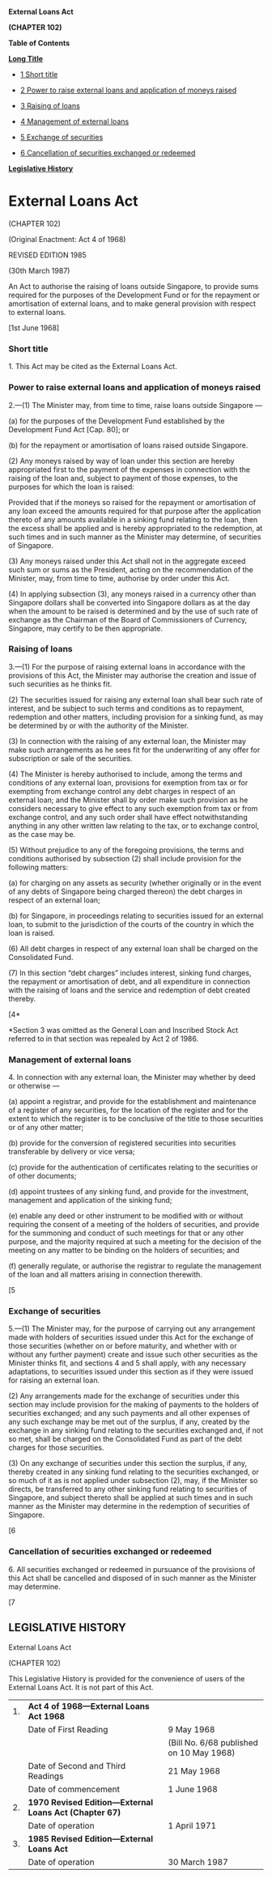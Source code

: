 **External Loans Act**

**(CHAPTER 102)**

**Table of Contents**

[**Long Title**](#External-Loans-Act)

- [1 Short title](#Short-title)

- [2 Power to raise external loans and application of moneys raised](#Power-to-raise-external-loans-and-application-of-moneys-raised)

- [3 Raising of loans](#Raising-of-loans)

- [4 Management of external loans](#Management-of-external-loans)

- [5 Exchange of securities](#Exchange-of-securities)

- [6 Cancellation of securities exchanged or redeemed](#Cancellation-of-securities-exchanged-or-redeemed)

[**Legislative History**](#Legislative-History)

# External Loans Act

(CHAPTER 102)

(Original Enactment: Act 4 of 1968)

REVISED EDITION 1985

(30th March 1987)

An Act to authorise the raising of loans outside Singapore, to provide sums required for the purposes of the Development Fund or for the repayment or amortisation of external loans, and to make general provision with respect to external loans.

[1st June 1968]

### Short title

1\. This Act may be cited as the External Loans Act.

### Power to raise external loans and application of moneys raised

2\.—(1) The Minister may, from time to time, raise loans outside Singapore —

(a) for the purposes of the Development Fund established by the Development Fund Act [Cap. 80]; or

(b) for the repayment or amortisation of loans raised outside Singapore.

(2) Any moneys raised by way of loan under this section are hereby appropriated first to the payment of the expenses in connection with the raising of the loan and, subject to payment of those expenses, to the purposes for which the loan is raised:

Provided that if the moneys so raised for the repayment or amortisation of any loan exceed the amounts required for that purpose after the application thereto of any amounts available in a sinking fund relating to the loan, then the excess shall be applied and is hereby appropriated to the redemption, at such times and in such manner as the Minister may determine, of securities of Singapore.

(3) Any moneys raised under this Act shall not in the aggregate exceed such sum or sums as the President, acting on the recommendation of the Minister, may, from time to time, authorise by order under this Act.

(4) In applying subsection (3), any moneys raised in a currency other than Singapore dollars shall be converted into Singapore dollars as at the day when the amount to be raised is determined and by the use of such rate of exchange as the Chairman of the Board of Commissioners of Currency, Singapore, may certify to be then appropriate.

### Raising of loans

3\.—(1) For the purpose of raising external loans in accordance with the provisions of this Act, the Minister may authorise the creation and issue of such securities as he thinks fit.

(2) The securities issued for raising any external loan shall bear such rate of interest, and be subject to such terms and conditions as to repayment, redemption and other matters, including provision for a sinking fund, as may be determined by or with the authority of the Minister.

(3) In connection with the raising of any external loan, the Minister may make such arrangements as he sees fit for the underwriting of any offer for subscription or sale of the securities.

(4) The Minister is hereby authorised to include, among the terms and conditions of any external loan, provisions for exemption from tax or for exempting from exchange control any debt charges in respect of an external loan; and the Minister shall by order make such provision as he considers necessary to give effect to any such exemption from tax or from exchange control, and any such order shall have effect notwithstanding anything in any other written law relating to the tax, or to exchange control, as the case may be.

(5) Without prejudice to any of the foregoing provisions, the terms and conditions authorised by subsection (2) shall include provision for the following matters:

(a) for charging on any assets as security (whether originally or in the event of any debts of Singapore being charged thereon) the debt charges in respect of an external loan;

(b) for Singapore, in proceedings relating to securities issued for an external loan, to submit to the jurisdiction of the courts of the country in which the loan is raised.

(6) All debt charges in respect of any external loan shall be charged on the Consolidated Fund.

(7) In this section “debt charges” includes interest, sinking fund charges, the repayment or amortisation of debt, and all expenditure in connection with the raising of loans and the service and redemption of debt created thereby.

[4\*

\*Section 3 was omitted as the General Loan and Inscribed Stock Act referred to in that section was repealed by Act 2 of 1986.

### Management of external loans

4\. In connection with any external loan, the Minister may whether by deed or otherwise —

(a) appoint a registrar, and provide for the establishment and maintenance of a register of any securities, for the location of the register and for the extent to which the register is to be conclusive of the title to those securities or of any other matter;

(b) provide for the conversion of registered securities into securities transferable by delivery or vice versa;

(c) provide for the authentication of certificates relating to the securities or of other documents;

(d) appoint trustees of any sinking fund, and provide for the investment, management and application of the sinking fund;

(e) enable any deed or other instrument to be modified with or without requiring the consent of a meeting of the holders of securities, and provide for the summoning and conduct of such meetings for that or any other purpose, and the majority required at such a meeting for the decision of the meeting on any matter to be binding on the holders of securities; and

(f) generally regulate, or authorise the registrar to regulate the management of the loan and all matters arising in connection therewith.

[5

### Exchange of securities

5\.—(1) The Minister may, for the purpose of carrying out any arrangement made with holders of securities issued under this Act for the exchange of those securities (whether on or before maturity, and whether with or without any further payment) create and issue such other securities as the Minister thinks fit, and sections 4 and 5 shall apply, with any necessary adaptations, to securities issued under this section as if they were issued for raising an external loan.

(2) Any arrangements made for the exchange of securities under this section may include provision for the making of payments to the holders of securities exchanged; and any such payments and all other expenses of any such exchange may be met out of the surplus, if any, created by the exchange in any sinking fund relating to the securities exchanged and, if not so met, shall be charged on the Consolidated Fund as part of the debt charges for those securities.

(3) On any exchange of securities under this section the surplus, if any, thereby created in any sinking fund relating to the securities exchanged, or so much of it as is not applied under subsection (2), may, if the Minister so directs, be transferred to any other sinking fund relating to securities of Singapore, and subject thereto shall be applied at such times and in such manner as the Minister may determine in the redemption of securities of Singapore.

[6

### Cancellation of securities exchanged or redeemed

6\. All securities exchanged or redeemed in pursuance of the provisions of this Act shall be cancelled and disposed of in such manner as the Minister may determine.

[7

## LEGISLATIVE HISTORY

External Loans Act

(CHAPTER 102)

This Legislative History is provided for the convenience of users of the External Loans Act. It is not part of this Act.

||||
|:-|:-|:-|
|1.|**Act 4 of 1968—External Loans Act 1968**|
||Date of First Reading|9 May 1968|
|||(Bill No. 6/68 published on 10 May 1968)|
||Date of Second and Third Readings|21 May 1968|
||Date of commencement|1 June 1968|
|2.|**1970 Revised Edition—External Loans Act (Chapter 67)**|
||Date of operation|1 April 1971|
|3.|**1985 Revised Edition—External Loans Act**|
||Date of operation|30 March 1987|
